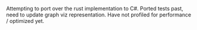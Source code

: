 Attempting to port over the rust implementation to C#.
Ported tests past, need to update graph viz representation.
Have not profiled for performance / optimized yet. 